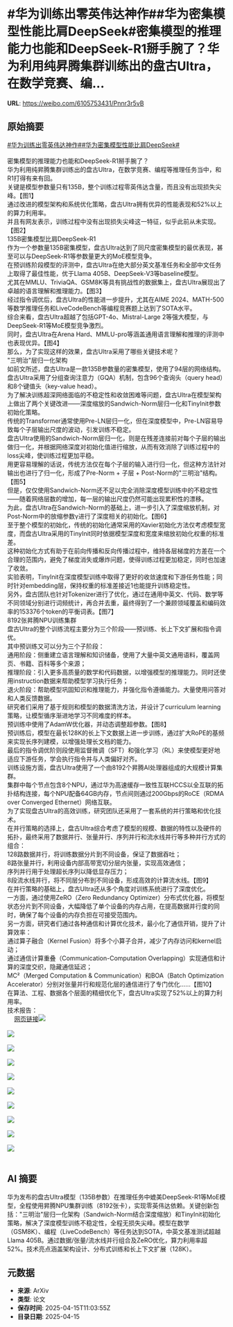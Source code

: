# #华为训练出零英伟达神作##华为密集模型性能比肩DeepSeek#密集模型的推理能力也能和DeepSeek-R1掰手腕了？华为利用纯昇腾集群训练出的盘古Ultra，在数学竞赛、编...

**URL**: https://weibo.com/6105753431/Pnnr3r5vB

## 原始摘要

<a href="https://m.weibo.cn/search?containerid=231522type%3D1%26t%3D10%26q%3D%23%E5%8D%8E%E4%B8%BA%E8%AE%AD%E7%BB%83%E5%87%BA%E9%9B%B6%E8%8B%B1%E4%BC%9F%E8%BE%BE%E7%A5%9E%E4%BD%9C%23&amp;extparam=%23%E5%8D%8E%E4%B8%BA%E8%AE%AD%E7%BB%83%E5%87%BA%E9%9B%B6%E8%8B%B1%E4%BC%9F%E8%BE%BE%E7%A5%9E%E4%BD%9C%23" data-hide=""><span class="surl-text">#华为训练出零英伟达神作#</span></a><a href="https://m.weibo.cn/search?containerid=231522type%3D1%26t%3D10%26q%3D%23%E5%8D%8E%E4%B8%BA%E5%AF%86%E9%9B%86%E6%A8%A1%E5%9E%8B%E6%80%A7%E8%83%BD%E6%AF%94%E8%82%A9DeepSeek%23&amp;extparam=%23%E5%8D%8E%E4%B8%BA%E5%AF%86%E9%9B%86%E6%A8%A1%E5%9E%8B%E6%80%A7%E8%83%BD%E6%AF%94%E8%82%A9DeepSeek%23" data-hide=""><span class="surl-text">#华为密集模型性能比肩DeepSeek#</span></a><br><br>密集模型的推理能力也能和DeepSeek-R1掰手腕了？<br>华为利用纯昇腾集群训练出的盘古Ultra，在数学竞赛、编程等推理任务当中，和R1打得有来有回。<br>关键是模型参数量只有135B，整个训练过程零英伟达含量，而且没有出现损失尖峰。【图1】<br>通过改进的模型架构和系统优化策略，盘古Ultra拥有优异的性能表现和52%以上的算力利用率。<br>并且有网友表示，训练过程中没有出现损失尖峰这一特征，似乎此前从未实现。【图2】<br>135B密集模型比肩DeepSeek-R1<br>作为一个参数量135B密集模型，盘古Ultra达到了同尺度密集模型的最优表现，甚至可以与DeepSeek-R1等参数量更大的MoE模型竞争。<br>在预训练阶段模型的评测中，盘古Ultra在绝大部分英文基准任务和全部中文任务上取得了最佳性能，优于Llama 405B、DeepSeek-V3等baseline模型。<br>尤其在MMLU、TriviaQA、GSM8K等具有挑战性的数据集上，盘古Ultra展现出了卓越的语言理解和推理能力。【图3】<br>经过指令调优后，盘古Ultra的性能进一步提升，尤其在AIME 2024、MATH-500等数学推理任务和LiveCodeBench等编程竞赛题上达到了SOTA水平。<br>综合来看，盘古Ultra超越了包括GPT-4o、Mistral-Large 2等强大模型，与DeepSeek-R1等MoE模型竞争激烈。<br>同时，盘古Ultra在Arena Hard、MMLU-pro等涵盖通用语言理解和推理的评测中也表现优异。【图4】<br>那么，为了实现这样的效果，盘古Ultra采用了哪些关键技术呢？<br>"三明治"层归一化架构<br>如前文所述，盘古Ultra是一款135B参数量的密集模型，使用了94层的网络结构。<br>盘古Ultra采用了分组查询注意力（GQA）机制，包含96个查询头（query head）和8个键值头（key-value head）。<br>为了解决训练超深网络面临的不稳定性和收敛困难等问题，盘古Ultra在模型架构上做出了两个关键改进——深度缩放的Sandwich-Norm层归一化和TinyInit参数初始化策略。<br>传统的Transformer通常使用Pre-LN层归一化，但在深度模型中，Pre-LN容易导致每个子层输出尺度的波动，引发训练不稳定。<br>盘古Ultra使用的Sandwich-Norm层归一化，则是在残差连接前对每个子层的输出做归一化，并根据网络深度对初始化值进行缩放，从而有效消除了训练过程中的loss尖峰，使训练过程更加平稳。<br>用更容易理解的话说，传统方法仅在每个子层的输入进行归一化，但这种方法针对输出也进行了归一化，形成了Pre-Norm + 子层 + Post-Norm的"三明治"结构。【图5】<br>但是，仅仅使用Sandwich-Norm还不足以完全消除深度模型训练中的不稳定性——随着网络层数的增加，每一层的输出尺度仍然可能出现累积性的漂移。<br>为此，盘古Ultra在Sandwich-Norm的基础上，进一步引入了深度缩放机制，对Post-Norm中的放缩参数γ进行了深度相关的初始化。【图6】<br>至于整个模型的初始化，传统的初始化通常采用的Xavier初始化方法仅考虑模型宽度，而盘古Ultra采用的TinyInit同时依据模型深度和宽度来缩放初始化权重的标准差。<br>这种初始化方式有助于在前向传播和反向传播过程中，维持各层梯度的方差在一个合理的范围内，避免了梯度消失或爆炸问题，使得训练过程更加稳定，同时也加速了收敛。<br>实验表明，TinyInit在深度模型训练中取得了更好的收敛速度和下游任务性能；同时针对embedding层，保持权重的标准差接近1也能提升训练稳定性。<br>另外，盘古团队也针对Tokenizer进行了优化，通过在通用中英文、代码、数学等不同领域分别进行词频统计，再合并去重，最终得到了一个兼顾领域覆盖和编码效率的153376个token的平衡词表。【图7】<br>8192张昇腾NPU训练集群<br>盘古Ultra的整个训练流程主要分为三个阶段——预训练、长上下文扩展和指令调优。<br>其中预训练又可以分为三个子阶段：<br>通用阶段：侧重建立语言理解和知识储备，使用了大量中英文通用语料，覆盖网页、书籍、百科等多个来源；<br>推理阶段：引入更多高质量的数学和代码数据，以增强模型的推理能力。同时还使用instruction数据来帮助模型学习执行任务；<br>退火阶段：帮助模型巩固知识和推理能力，并强化指令遵循能力。大量使用问答对和人类反馈数据。<br>研究者们采用了基于规则和模型的数据清洗方法，并设计了curriculum learning策略，让模型循序渐进地学习不同难度的样本。<br>预训练中使用了AdamW优化器，并动态调整超参数。【图8】<br>预训练后，模型在最长128K的长上下文数据上进一步训练，通过扩大RoPE的基频来实现长序列建模，以增强处理长文档的能力。<br>最后的指令调优阶则段使用监督微调（SFT）和强化学习（RL）来使模型更好地适应下游任务，学会执行指令并与人类偏好对齐。<br>训练设施方面，盘古Ultra使用了一个由8192个昇腾AI处理器组成的大规模计算集群。<br>集群中每个节点包含8个NPU，通过华为高速缓存一致性互联HCCS以全互联的拓扑结构连接，每个NPU配备64GB内存，节点间则通过200Gbps的RoCE（RDMA over Converged Ethernet）网络互联。<br>为了实现盘古Ultra的高效训练，研究团队还采用了一套系统的并行策略和优化技术。<br>在并行策略的选择上，盘古Ultra综合考虑了模型的规模、数据的特性以及硬件的拓扑，最终采用了数据并行、张量并行、序列并行和流水线并行等多种并行方式的组合：<br>128路数据并行，将训练数据分片到不同设备，保证了数据吞吐；<br>8路张量并行，利用设备内部高带宽切分层内张量，实现高效通信；<br>序列并行用于处理超长序列以降低显存压力；<br>8段流水线并行，将不同层分布到不同设备，形成高效的计算流水线。【图9】<br>在并行策略的基础上，盘古Ultra还从多个角度对训练系统进行了深度优化。<br>一方面，通过使用ZeRO（Zero Redundancy Optimizer）分布式优化器，将模型状态分片到不同设备，大幅降低了单个设备的内存占用，在提高数据并行度的同时，确保了每个设备的内存负担在可接受范围内。<br>另一方面，研究者们通过各种通信和计算优化技术，最小化了通信开销，提升了计算效率：<br>通过算子融合（Kernel Fusion）将多个小算子合并，减少了内存访问和kernel启动；<br>通过通信计算重叠（Communication-Computation Overlapping）实现通信和计算的深度交织，隐藏通信延迟；<br>MC²（Merged Computation &amp; Communication）和BOA（Batch Optimization Accelerator）分别对张量并行和规范化层的通信进行了专门优化……【图10】<br>在算法、工程、数据各个层面的精细优化下，盘古Ultra实现了52%以上的算力利用率。<br>技术报告：<br><a href="https://weibo.cn/sinaurl?u=https%3A%2F%2Fgithub.com%2Fpangu-tech%2Fpangu-ultra%2Fblob%2Fmain%2Fpangu-ultra-report.pdf" data-hide=""><span class="url-icon"><img style="width: 1rem;height: 1rem" src="https://h5.sinaimg.cn/upload/2015/09/25/3/timeline_card_small_web_default.png" referrerpolicy="no-referrer"></span><span class="surl-text">网页链接</span></a><img style="" src="https://tvax1.sinaimg.cn/large/006Fd7o3gy1i0hhnd5qyvj30xk0k079i.jpg" referrerpolicy="no-referrer"><br><br><img style="" src="https://tvax2.sinaimg.cn/large/006Fd7o3gy1i0hhnalakdj30zk07uac9.jpg" referrerpolicy="no-referrer"><br><br><img style="" src="https://tvax1.sinaimg.cn/large/006Fd7o3gy1i0hhnc0dpsj30k00knjxb.jpg" referrerpolicy="no-referrer"><br><br><img style="" src="https://tvax1.sinaimg.cn/large/006Fd7o3gy1i0hhncd5mgj30zk0b1n1b.jpg" referrerpolicy="no-referrer"><br><br><img style="" src="https://tvax2.sinaimg.cn/large/006Fd7o3gy1i0hhncxawxj30zk0g6n2e.jpg" referrerpolicy="no-referrer"><br><br><img style="" src="https://tvax2.sinaimg.cn/large/006Fd7o3gy1i0hhncyuvlj30zk0fvtg2.jpg" referrerpolicy="no-referrer"><br><br><img style="" src="https://tvax3.sinaimg.cn/large/006Fd7o3gy1i0hhnd1nc7j30zk0gtgps.jpg" referrerpolicy="no-referrer"><br><br><img style="" src="https://tvax1.sinaimg.cn/large/006Fd7o3gy1i0hhncx47qj30zk0g842t.jpg" referrerpolicy="no-referrer"><br><br><img style="" src="https://tvax2.sinaimg.cn/large/006Fd7o3gy1i0hhnd3lupj30we0k0k05.jpg" referrerpolicy="no-referrer"><br><br><img style="" src="https://tvax1.sinaimg.cn/large/006Fd7o3gy1i0hhnc8s02j30zk0cj422.jpg" referrerpolicy="no-referrer"><br><br>

## AI 摘要

华为发布的盘古Ultra模型（135B参数）在推理任务中媲美DeepSeek-R1等MoE模型，全程使用昇腾NPU集群训练（8192张卡），实现零英伟达依赖。关键创新包括："三明治"层归一化架构（Sandwich-Norm结合深度缩放）和TinyInit初始化策略，解决了深度模型训练不稳定性，全程无损失尖峰。模型在数学（GSM8K）、编程（LiveCodeBench）等任务达到SOTA，中英文基准测试超越Llama 405B。通过数据/张量/流水线并行组合及ZeRO优化，算力利用率超52%。技术亮点涵盖架构设计、分布式训练和长上下文扩展（128K）。

## 元数据

- **来源**: ArXiv
- **类型**: 论文
- **保存时间**: 2025-04-15T11:03:55Z
- **目录日期**: 2025-04-15

